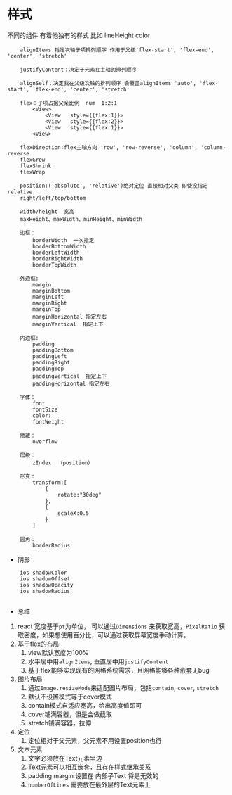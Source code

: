 样式
======
不同的组件 有着他独有的样式 比如 lineHeight color

```
	alignItems:指定次轴子项排列顺序 作用于父级'flex-start', 'flex-end', 'center', 'stretch' 
	
	justifyContent：决定子元素在主轴的排列顺序
	
	alignSelf：决定我在父级次轴的排列顺序 会覆盖alignItems 'auto', 'flex-start', 'flex-end', 'center', 'stretch'

	flex：子项占据父亲比例  num  1:2:1 
		<View>
			<View	style={{flex:1}}>
			<View	style={{flex:2}}>
			<View	style={{flex:1}}>
		<View>
	
	flexDirection:flex主轴方向 'row', 'row-reverse', 'column', 'column-reverse
	flexGrow
	flexShrink
	flexWrap
	
	position:('absolute', 'relative')绝对定位 直接相对父类 即使没指定 relative
	right/left/top/bottom
	
	width/height  宽高
	maxHeight、maxWidth、minHeight、minWidth
	
	边框：
		borderWidth  一次指定
		borderBottomWidth
		borderLeftWidth
		borderRightWidth
		borderTopWidth

	外边框:
		margin
		marginBottom
		marginLeft
		marginRight
		marginTop
		marginHorizontal 指定左右
		marginVertical  指定上下
		
	内边框:
		padding
		paddingBottom
		paddingLeft
		paddingRight
		paddingTop
		paddingVertical  指定上下
		paddingHorizontal 指定左右
		
	字体：
		font
		fontSize
		color:
		fontWeight
		
	隐藏：
		overflow
		
	层级：
		zIndex  （position）
		
	形变：
		transform:[
			{
				rotate:"30deg"
			},
			{
				scaleX:0.5
			}
		]
	
	圆角：
		borderRadius
```

* 阴影

```
	ios shadowColor
	ios shadowOffset
	ios shadowOpacity
	ios shadowRadius
	
```

* 总结
<ol>
	<li>react 宽度基于<code>pt</code>为单位， 可以通过<code>Dimensions</code> 来获取宽高，<code>PixelRatio</code> 获取密度，如果想使用百分比，可以通过获取屏幕宽度手动计算。</li>
	<li>基于flex的布局
	<ol>
		<li>view默认宽度为100%</li>
		<li>水平居中用<code>alignItems</code>, 垂直居中用<code>justifyContent</code></li>
		<li>基于flex能够实现现有的网格系统需求，且网格能够各种嵌套无bug</li>
	</ol>
	</li>
	<li>图片布局
	<ol>
		<li>通过<code>Image.resizeMode</code>来适配图片布局，包括<code>contain</code>, <code>cover</code>, <code>stretch</code></li>
		<li>默认不设置模式等于cover模式</li>
		<li>contain模式自适应宽高，给出高度值即可</li>
		<li>cover铺满容器，但是会做截取</li>
		<li>stretch铺满容器，拉伸</li>
	</ol>
	</li>
	<li>定位
	<ol>
		<li>定位相对于父元素，父元素不用设置position也行</li>
	</ol>
	</li>
	<li>文本元素
	<ol>
		<li>文字必须放在Text元素里边</li>
		<li>Text元素可以相互嵌套，且存在样式继承关系</li>
		<li>padding margin 设置在 内部子Text 将是无效的</li>
		<li><code>numberOfLines</code> 需要放在最外层的Text元素上</li>
	</ol>
	</li>
</ol>
